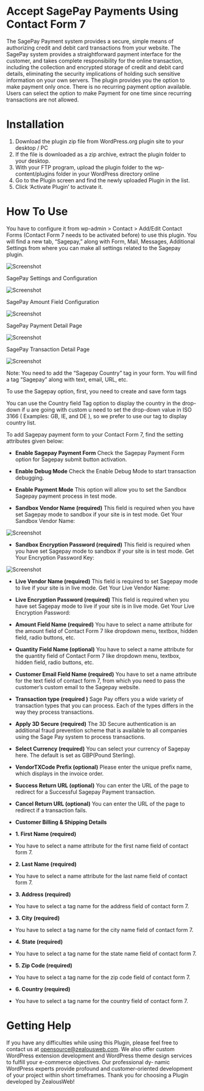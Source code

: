 # Accept SagePay Payments Using Contact Form 7
The SagePay Payment system provides a secure, simple means of authorizing credit and debit card transactions from your website.
The SagePay system provides a straightforward payment interface for the customer, and takes complete responsibility for the online transaction, including the collection and encrypted storage of credit and debit card details, eliminating the security implications of holding such sensitive information on your own servers.
The plugin provides you the option to make payment only once. There is no recurring payment option available. Users can select the option to make Payment for one time since recurring transactions are not allowed.

# Installation
1. Download the plugin zip file from WordPress.org plugin site to your desktop / PC
2. If the file is downloaded as a zip archive, extract the plugin folder to your desktop.
3. With your FTP program, upload the plugin folder to the wp-content/plugins folder in your WordPress directory online
4. Go to the Plugin screen and find the newly uploaded Plugin in the list.
5. Click ‘Activate Plugin’ to activate it.

# How To Use

You have to configure it from wp-admin > Contact > Add/Edit Contact Forms (Contact Form 7 needs to be activated before) to use this plugin.
You will find a new tab, “Sagepay,” along with Form, Mail, Messages, Additional Settings from where you can make all settings related to the Sagepay plugin.

![Screenshot](resources/img/image-1.png)

SagePay Settings and Configuration

![Screenshot](resources/img/image-2.png)

SagePay Amount Field Configuration

![Screenshot](resources/img/image-3.png)

SagePay Payment Detail Page

![Screenshot](resources/img/image-4.png)

SagePay Transaction Detail Page

![Screenshot](resources/img/image-5.png)

Note: You need to add the “Sagepay Country” tag in your form. You will find a tag “Sagepay” along with text, email, URL, etc.

To use the Sagepay option, first, you need to create and save form tags

You can use the Country field Tag option to display the country in the drop-down if u are going with custom u need to set the drop-down value in ISO 3166 ( Examples: GB, IE, and DE ), so we prefer to use our tag to display country list.

To add Sagepay payment form to your Contact Form 7, find the setting attributes given below:

- **Enable Sagepay Payment Form**
Check the Sagepay Payment Form option for Sagepay submit button activation.

- **Enable Debug Mode**
Check the Enable Debug Mode to start transaction debugging.

- **Enable Payment Mode**
This option will allow you to set the Sandbox Sagepay payment process in test mode.

- **Sandbox Vendor Name (required)**
This field is required when you have set Sagepay mode to sandbox if your site is in test mode.
Get Your Sandbox Vendor Name:

![Screenshot](resources/img/image-6.png)

- **Sandbox Encryption Password (required)**
This field is required when you have set Sagepay mode to sandbox if your site is in test mode.
Get Your Encryption Password Key:

![Screenshot](resources/img/image-7.png)

- **Live Vendor Name (required)**
This field is required to set Sagepay mode to live if your site is in live mode.
Get Your Live Vendor Name:

- **Live Encryption Password (required)**
This field is required when you have set Sagepay mode to live if your site is in live mode.
Get Your Live Encryption Password:

- **Amount Field Name (required)**
You have to select a name attribute for the amount field of Contact Form 7 like dropdown menu, textbox, hidden field, radio buttons, etc.

- **Quantity Field Name (optional)**
You have to select a name attribute for the quantity field of Contact Form 7 like dropdown menu, textbox, hidden field, radio buttons, etc.

- **Customer Email Field Name (required)**
You have to set a name attribute for the text field of contact form 7, from which you need to pass the customer’s custom email to the Sagepay website.

- **Transaction type (required )**
Sage Pay offers you a wide variety of transaction types that you can process. Each of the types differs in the way they process transactions.

- **Apply 3D Secure (required)**
The 3D Secure authentication is an additional fraud prevention scheme that is available to all companies using the Sage Pay system to process transactions.

- **Select Currency (required)**
You can select your currency of Sagepay here. The default is set as GBP(Pound Sterling).

- **VendorTXCode Prefix (optional)**
Please enter the unique prefix name, which displays in the invoice order.

- **Success Return URL (optional)**
You can enter the URL of the page to redirect for a Successful Sagepay Payment transaction.

- **Cancel Return URL (optional)**
You can enter the URL of the page to redirect if a transaction fails.

- **Customer Billing & Shipping Details**
- **1. First Name (required)**
- You have to select a name attribute for the first name field of contact form 7.

- **2. Last Name (required)**
- You have to select a name attribute for the last name field of contact form 7.

- **3. Address (required)**
- You have to select a tag name for the address field of contact form 7.

- **3. City (required)**
- You have to select a tag name for the city name field of contact form 7.

- **4. State (required)**
- You have to select a tag name for the state name field of contact form 7.

- **5. Zip Code (required)**
- You have to select a tag name for the zip code field of contact form 7.

- **6. Country (required)**
- You have to select a tag name for the country field of contact form 7.

# Getting Help

If you have any difficulties while using this Plugin, please feel free to contact us at opensource@zealousweb.com. We also offer custom WordPress extension development and WordPress theme design services to fulfill your e-commerce objectives. Our professional dy‐ namic WordPress experts provide profound and customer-oriented development of your project within short timeframes. Thank you for choosing a Plugin developed by ZealousWeb!




















